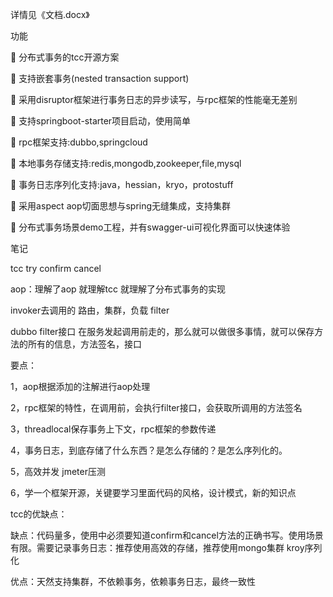 详情见《文档.docx》

功能

	分布式事务的tcc开源方案

	支持嵌套事务(nested transaction support)

	采用disruptor框架进行事务日志的异步读写，与rpc框架的性能毫无差别

	支持springboot-starter项目启动，使用简单

	rpc框架支持:dubbo,springcloud

	本地事务存储支持:redis,mongodb,zookeeper,file,mysql

	事务日志序列化支持:java，hessian，kryo，protostuff

	采用aspect aop切面思想与spring无缝集成，支持集群

	分布式事务场景demo工程，并有swagger-ui可视化界面可以快速体验

笔记

tcc try confirm cancel

aop：理解了aop 就理解tcc 就理解了分布式事务的实现

invoker去调用的 路由，集群，负载 filter

dubbo filter接口 在服务发起调用前走的，那么就可以做很多事情，就可以保存方法的所有的信息，方法签名，接口

要点：

1，aop根据添加的注解进行aop处理

2，rpc框架的特性，在调用前，会执行filter接口，会获取所调用的方法签名

3，threadlocal保存事务上下文，rpc框架的参数传递

4，事务日志，到底存储了什么东西？是怎么存储的？是怎么序列化的。

5，高效并发 jmeter压测

6，学一个框架开源，关键要学习里面代码的风格，设计模式，新的知识点

tcc的优缺点：

缺点：代码量多，使用中必须要知道confirm和cancel方法的正确书写。使用场景有限。需要记录事务日志：推荐使用高效的存储，推荐使用mongo集群 kroy序列化

优点：天然支持集群，不依赖事务，依赖事务日志，最终一致性
